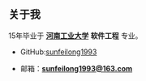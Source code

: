## 关于我

15年毕业于 **[河南工业大学](http://www.haut.edu.cn/)** **软件工程** 专业。

* GitHub:[sunfeilong1993](https://github.com/sunfeilong1993) 

* 邮箱：**sunfeilong1993@163.com** 